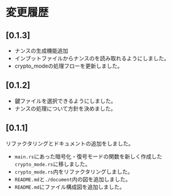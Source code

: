 # 変更履歴

## [0.1.3]
- ナンスの生成機能追加
- インプットファイルからナンスのを読み取れるようにしました。
- crypto_modeの処理フローを更新しました。

## [0.1.2]
- 鍵ファイルを選択できるようにしました。  
- ナンスの処理について方針を決めました。  

## [0.1.1]
リファクタリングとドキュメントの追加をしました。  
- `main.rs`にあった暗号化・復号モードの関数を新しく作成した`crypto_mode.rs`に移しました。  
- `crypto_mode.rs`内をリファクタリングしました。
- `README.md`と`./document`内の図を追加しました。
- `README.md`にファイル構成図を追加しました。